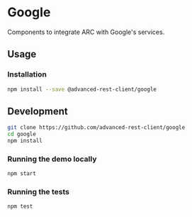 # Google

Components to integrate ARC with Google's services.

## Usage

### Installation

```sh
npm install --save @advanced-rest-client/google
```

## Development

```sh
git clone https://github.com/advanced-rest-client/google
cd google
npm install
```

### Running the demo locally

```sh
npm start
```

### Running the tests

```sh
npm test
```
